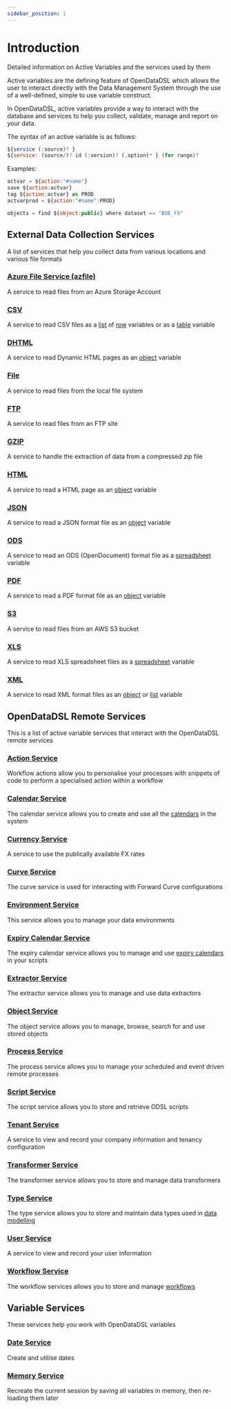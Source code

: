 ```yaml
---
sidebar_position: 1
---
```

Introduction
============

Detailed information on Active Variables and the services used by them

Active variables are the defining feature of OpenDataDSL which allows the user to interact directly with the Data Management System through the use of a well-defined, simple to use variable construct.

In OpenDataDSL, active variables provide a way to interact with the database and services to help you collect, validate, manage and report on your data.

The syntax of an active variable is as follows:
```js
${service (:source)? }
${service: (source/)? id (:version)? (,option)* } (for range)?
```
Examples:
```js
actvar = ${action:"#name"}
save ${action:actvar}
tag ${action:actvar} as PROD
actvarprod = ${action:"#name":PROD}

objects = find ${object:public} where dataset == "BOE_FX"
```

## External Data Collection Services

A list of services that help you collect data from various locations and various file formats

### [Azure File Service (azfile)](Azure-File-Servicel)
A service to read files from an Azure Storage Account
    
### [CSV](CSV)
A service to read CSV files as a [list](https://opendatadsl.atlassian.net/wiki/spaces/DOCUMENTAT/pages/2785465/List) of [row](https://opendatadsl.atlassian.net/wiki/spaces/DOCUMENTAT/pages/2719928/Row) variables or as a [table](https://opendatadsl.atlassian.net/wiki/spaces/DOCUMENTAT/pages/7405746/Table) variable
    
### [DHTML](DHTML)
A service to read Dynamic HTML pages as an [object](https://opendatadsl.atlassian.net/wiki/spaces/DOCUMENTAT/pages/2719912/Object) variable
    
### [File](File)
A service to read files from the local file system
    
### [FTP](FTP)
A service to read files from an FTP site
    
### [GZIP](GZIP)
A service to handle the extraction of data from a compressed zip file
    
### [HTML](HTML)
A service to read a HTML page as an [object](https://opendatadsl.atlassian.net/wiki/spaces/DOCUMENTAT/pages/2719912/Object) variable
    
### [JSON](JSON)
A service to read a JSON format file as an [object](https://opendatadsl.atlassian.net/wiki/spaces/DOCUMENTAT/pages/2719912/Object) variable
    
### [ODS](ODS)
A service to read an ODS (OpenDocument) format file as a [spreadsheet](https://opendatadsl.atlassian.net/wiki/spaces/DOCUMENTAT/pages/7372918/Spreadsheet) variable
    
### [PDF](PDF)
A service to read a PDF format file as an [object](https://opendatadsl.atlassian.net/wiki/spaces/DOCUMENTAT/pages/2719912/Object) variable
    
### [S3](S3)
A service to read files from an AWS S3 bucket
    
### [XLS](XLS)
A service to read XLS spreadsheet files as a [spreadsheet](https://opendatadsl.atlassian.net/wiki/spaces/DOCUMENTAT/pages/7372918/Spreadsheet) variable
    
### [XML](XML)
A service to read XML format files as an [object](https://opendatadsl.atlassian.net/wiki/spaces/DOCUMENTAT/pages/2719912/Object) or [list](https://opendatadsl.atlassian.net/wiki/spaces/DOCUMENTAT/pages/2785465/List) variable
    

## OpenDataDSL Remote Services

This is a list of active variable services that interact with the OpenDataDSL remote services

### [Action Service](Action-Service)
Workflow actions allow you to personalise your processes with snippets of code to perform a specialised action within a workflow
    
### [Calendar Service](Calendar-Service)
The calendar service allows you to create and use all the [calendars](/docs/product/Developer%20Guides/Calendars/Calendars) in the system
    
### [Currency Service](Currency-Service)
A service to use the publically available FX rates
    
### [Curve Service](Curve-Service)
The curve service is used for interacting with Forward Curve configurations
    
### [Environment Service](Environment-Service)
This service allows you to manage your data environments
    
### [Expiry Calendar Service](Expiry-Calendar-Service)
The expiry calendar service allows you to manage and use [expiry calendars](/docs/product/Developer%20Guides/Calendars/Expiry-Calendar) in your scripts
    
### [Extractor Service](Extractor-Service)
The extractor service allows you to manage and use data extractors
    
### [Object Service](Object-Service)
The object service allows you to manage, browse, search for and use stored objects
    
### [Process Service](Process-Service)
The process service allows you to manage your scheduled and event driven remote processes
    
### [Script Service](Script-Service)
The script service allows you to store and retrieve ODSL scripts
    
### [Tenant Service](Tenant-Service)
A service to view and record your company information and tenancy configuration
    
### [Transformer Service](Transformer-Service)
The transformer service allows you to store and manage data transformers
    
### [Type Service](Type-Service)
The type service allows you to store and maintain data types used in [data modelling](https://opendatadsl.atlassian.net/wiki/spaces/DOCUMENTAT/pages/2752902/Data+Modelling)
    
### [User Service](User-Service)
A service to view and record your user information

### [Workflow Service](Workflow-Service)
The workflow services allows you to store and manage [workflows](/docs/product/Developer%20Guides/Workflows-and-Processes)
    
    

## Variable Services

These services help you work with OpenDataDSL variables

### [Date Service](Date-Service)
Create and utilise dates
    
### [Memory Service](Memory-Service)
Recreate the current session by saving all variables in memory, then re-loading them later
